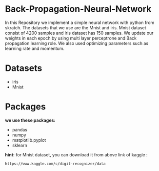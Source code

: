 # Back-Propagation-Neural-Network
In this Repository we implement a simple neural network with python from skratch. The datasets that we use are the Mnist and iris. Mnist dataset consist of 4200 samples and iris dataset has 150 samples. We update our weights in each epoch by using multi layer perceptrone and Back propagation learning role. We also used optimizing parameters such as learning rate and momentum.

# Datasets
- iris
- Mnist


# Packages
**we use these packages:**
- pandas
- numpy
- matplotlib.pyplot 
- sklearn

**hint:** for Mnist dataset, you can download it from above link of kaggle :

```https://www.kaggle.com/c/digit-recognizer/data```



